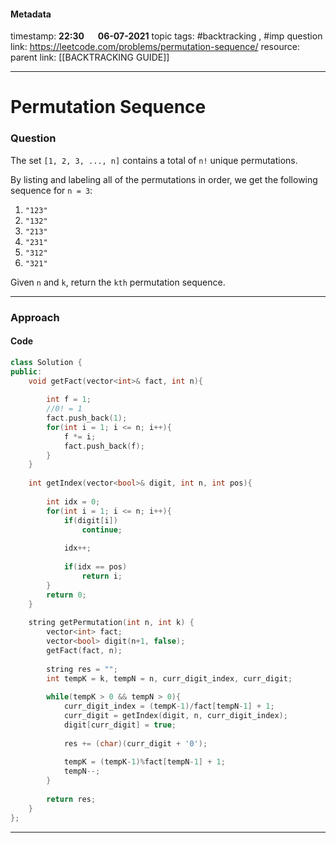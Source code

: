 #### Metadata

timestamp: **22:30**  &emsp;  **06-07-2021**
topic tags: #backtracking , #imp
question link: https://leetcode.com/problems/permutation-sequence/
resource:
parent link: [[BACKTRACKING GUIDE]]

---

# Permutation Sequence

### Question

The set `[1, 2, 3, ..., n]` contains a total of `n!` unique permutations.

By listing and labeling all of the permutations in order, we get the following sequence for `n = 3`:

1.  `"123"`
2.  `"132"`
3.  `"213"`
4.  `"231"`
5.  `"312"`
6.  `"321"`

Given `n` and `k`, return the `kth` permutation sequence.

---


### Approach


#### Code

``` cpp
class Solution {
public:
    void getFact(vector<int>& fact, int n){
        
        int f = 1;
        //0! = 1
        fact.push_back(1);
        for(int i = 1; i <= n; i++){
            f *= i;
            fact.push_back(f);
        }
    }
    
    int getIndex(vector<bool>& digit, int n, int pos){
        
        int idx = 0;
        for(int i = 1; i <= n; i++){
            if(digit[i]) 
                continue;
            
            idx++;
            
            if(idx == pos) 
                return i;
        }
        return 0;
    }
    
    string getPermutation(int n, int k) {
        vector<int> fact;
        vector<bool> digit(n+1, false);
        getFact(fact, n);
        
        string res = "";
        int tempK = k, tempN = n, curr_digit_index, curr_digit;
        
        while(tempK > 0 && tempN > 0){
            curr_digit_index = (tempK-1)/fact[tempN-1] + 1;
            curr_digit = getIndex(digit, n, curr_digit_index);
            digit[curr_digit] = true;
            
            res += (char)(curr_digit + '0');
            
            tempK = (tempK-1)%fact[tempN-1] + 1;
            tempN--;
        }
        
        return res;
    }
};

```

---


